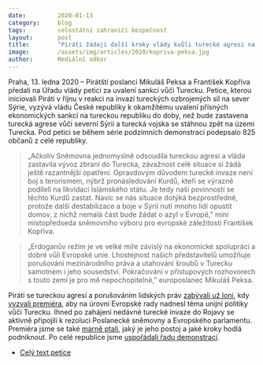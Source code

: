```yaml
---
date:         2020-01-13
category:     blog
tags:         celostátní zahraničí bezpečnost
layout:       post
title:        "Piráti žádají další kroky vlády kvůli turecké agresi na severu Sýrie"
image:        /assets/img/articles/2020/kopriva-peksa.jpg
author:       Mediální odbor
---
```



Praha, 13. ledna 2020 – Pirátští poslanci Mikuláš Peksa a František Kopřiva předali na Úřadu vlády petici za uvalení sankcí vůči Turecku. Petice, kterou iniciovali Piráti v říjnu v reakci na invazi tureckých ozbrojených sil na sever Sýrie, vyzývá vládu České republiky k okamžitému uvalení přísných ekonomických sankcí na tureckou republiku do doby, než bude zastavena turecká agrese vůči severní Sýrii a turecká vojska se stáhnou zpět na území Turecka. Pod petici se během série podzimních demonstrací podepsalo 825 občanů z celé republiky. 

> „Ačkoliv Sněmovna jednomyslně odsoudila tureckou agresi a vláda zastavila vývoz zbraní do Turecka, závažnost celé situace si žádá ještě razantnější opatření. Opravdovým důvodem turecké invaze není boj s terorismem, nýbrž pronásledování Kurdů, kteří se výrazně podíleli na likvidaci Islámského státu. Je tedy naší povinností se těchto Kurdů zastat. Navíc se nás situace dotýká bezprostředně, protože další destabilizace a boje v Sýrii nutí mnoho lidí opustit domov, z nichž nemalá část bude žádat o azyl v Evropě,” míní místopředseda sněmovního výboru pro evropské záležitosti František Kopřiva. 

> „Erdoganův režim je ve velké míře závislý na ekonomické spolupráci a dobré vůli Evropské unie. Lhostejnost našich představitelů umožňuje porušování mezinárodního práva a utahování šroubů v Turecku samotném i jeho sousedství. Pokračování v přístupových rozhovorech s touto zemí je pro mě nepochopitelné,” europoslanec Mikuláš Peksa. 

Piráti se tureckou agresí a porušováním lidských práv [zabývali už loni](https://www.pirati.cz/tiskove-zpravy/turecka-agrese-ohrozuje-mirovy-proces.html), kdy [vyzvali premiéra](https://www.pirati.cz/tiskove-zpravy/bartos-dnes-preda-premierovi-vyzvu-k-turecku.html), aby na úrovni Evropské rady nadnesl téma unijní politiky vůči Turecku. Ihned po zahájení nedávné turecké invaze do Rojavy se aktivně připojili k rezoluci Poslanecké sněmovny a Evropského parlamentu. Premiéra jsme se také [marně ptali](https://www.pirati.cz/tiskove-zpravy/evropska-rada-piraty-zajimalo-stanovisko-premiera-na-summitu.html), jaký je jeho postoj a jaké kroky hodlá podniknout. Po celé republice jsme [uspořádali řadu demonstrací](https://www.pirati.cz/tiskove-zpravy/demonstrace-proti-turecke-invazi-po-cele-cr.html).

* [Celý text petice](http://pirati.cz/assets/pdf/petice-pirati-turecko.pdf)
